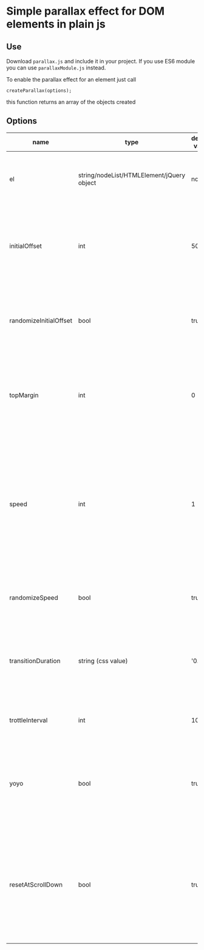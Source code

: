 # Simple parallax effect for DOM elements in plain js

## Use
Download `parallax.js` and include it in your project. If you use ES6 module you can use `parallaxModule.js` instead.

To enable the parallax effect for an element just call
````
createParallax(options);
````
this function returns an array of the objects created

## Options
| name | type | default value | meaning |
|------|------|---------------|---------|
| el | string/nodeList/HTMLElement/jQuery object | none | the element(s) on which the parallax effect will be enabled |
| initialOffset | int | 50 | the initial vertical offset (in px) that the element has when it enters the viewport |
| randomizeInitialOffset | bool | true | if true a random amount from 0 to value of initialOffset is added to initialOffset itself |
| topMargin | int | 0 | the distance form the viewport top where the element must reach its original position |
| speed | int | 1 | the speed of the element, 1 means that the element goes from initialOffset to the original position in the space between the viewport bottom and topMargin. |
| randomizeSpeed | bool | true | if true a random amount from 0 to 1 is added to speed |
| transitionDuration | string (css value) | '0.4s' | the duration of the transition on the transform: translateY applyed to the element |
| trottleInterval | int | 100 | the trottle interval applied to the scroll listener |
| yoyo | bool | true | if true the element moves down when scrolling up, if false the element move only upwards |
| resetAtScrollDown | bool | true | if true reset the offset to initial value when the element exits the viewport from the bottom (e.g. when scrolling up), even if yoyo is disabled |
